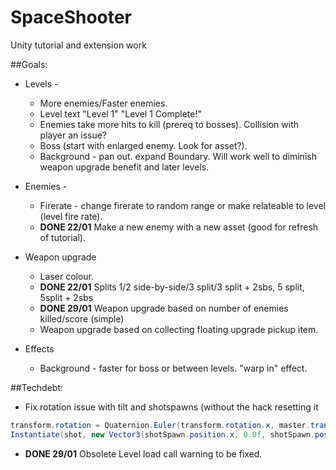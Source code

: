 # SpaceShooter
Unity tutorial and extension work

##Goals:
* Levels - 
  * More enemies/Faster enemies.
  * Level text "Level 1" "Level 1 Complete!"
  * Enemies take more hits to kill (prereq to bosses). Collision with player an issue?
  * Boss (start with enlarged enemy. Look for asset?).
  * Background - pan out. expand Boundary. Will work well to diminish weapon upgrade benefit and later levels.
  
* Enemies -
  * Firerate - change firerate to random range or make relateable to level (level  fire rate).
  * **DONE 22/01** Make a new enemy with a new asset (good for refresh of tutorial).
  
* Weapon upgrade
  * Laser colour.
  * **DONE 22/01** Splits 1/2 side-by-side/3 split/3 split + 2sbs, 5 split, 5split + 2sbs
  * **DONE 29/01** Weapon upgrade based on number of enemies killed/score (simple)
  * Weapon upgrade based on collecting floating upgrade pickup item.
  
* Effects
  * Background - faster for boss or between levels. "warp in" effect.

##Techdebt:

* Fix rotation issue with tilt and shotspawns (without the hack resetting it
```c#
transform.rotation = Quaternion.Euler(transform.rotation.x, master.transform.rotation.y, transform.rotation.x);
Instantiate(shot, new Vector3(shotSpawn.position.x, 0.0f, shotSpawn.position.z), new Quaternion(shotSpawn.transform.eulerAngles.x, 0.0f, shotSpawn.transform.eulerAngles.z));
```
* **DONE 29/01** Obsolete Level load call warning to be fixed.
